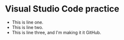 # Visual Studio Code practice

- This is line one.
- This is line two.
- This is line three, and I'm making it it GitHub.
